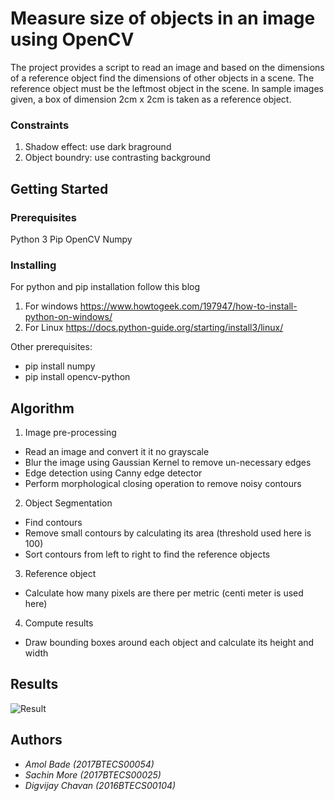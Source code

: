 # Measure size of objects in an image using OpenCV 

The project provides a script to read an image and based on the dimensions of a reference object find the dimensions of other objects in a scene. The reference object must be the leftmost object in the scene. In sample images given, a box of dimension 2cm x 2cm is taken as a reference object.


### Constraints
1. Shadow effect: use dark braground
2. Object boundry: use contrasting background

## Getting Started

### Prerequisites
Python 3
Pip
OpenCV
Numpy

### Installing
For python and pip installation follow this blog
1. For windows
https://www.howtogeek.com/197947/how-to-install-python-on-windows/
2. For Linux
https://docs.python-guide.org/starting/install3/linux/

Other prerequisites:
- pip install numpy
- pip install opencv-python

## Algorithm
1. Image pre-processing
  - Read an image and convert it it no grayscale
  - Blur the image using Gaussian Kernel to remove un-necessary edges
  - Edge detection using Canny edge detector
  - Perform morphological closing operation to remove noisy contours

2. Object Segmentation
  - Find contours
  - Remove small contours by calculating its area (threshold used here is 100)
  - Sort contours from left to right to find the reference objects
  
3. Reference object 
  - Calculate how many pixels are there per metric (centi meter is used here)

4. Compute results
  - Draw bounding boxes around each object and calculate its height and width

## Results

![Result](images/img2.jpg?raw=true "Title")

## Authors

* *Amol Bade (2017BTECS00054)*
* *Sachin More (2017BTECS00025)*
* *Digvijay Chavan (2016BTECS00104)*
